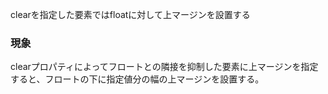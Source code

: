 clearを指定した要素ではfloatに対して上マージンを設置する

### 現象

clearプロパティによってフロートとの隣接を抑制した要素に上マージンを指定すると、フロートの下に指定値分の幅の上マージンを設置する。
